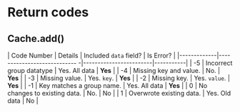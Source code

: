 # Return codes

## Cache.add()

| Code Number | Details                      | Included `data` field? | Is Error? |
|-------------|---------------------------- -|------------------------|-----------|
| -5          | Incorrect group datatype     | Yes. All data          | **Yes**   |
| -4          | Missing key and value.       | No.                    | **Yes**   |
| -3          | Missing value.               | Yes. `key`.            | **Yes**   |
| -2          | Missing key.                 | Yes. `value`.          | **Yes**   |
| -1          | Key matches a group name.    | Yes. All data          | **Yes**   |
| 0           | No changes to existing data. | No.                    | No        |
| 1           | Overwrote existing data.     | Yes. Old data          | No        |
